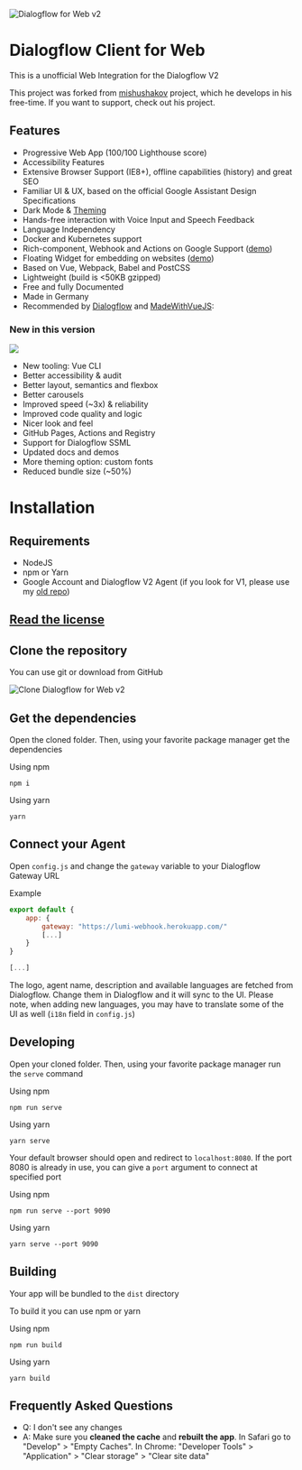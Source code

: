 ![Dialogflow for Web v2](https://i.imgur.com/J8aTIwt.png)

# Dialogflow Client for Web

This is a unofficial Web Integration for the Dialogflow V2

This project was forked from [mishushakov](https://github.com/mishushakov/dialogflow-web-v2) project, which he develops in his free-time. If you want to support, check out his project.

## Features

- Progressive Web App (100/100 Lighthouse score)
- Accessibility Features
- Extensive Browser Support (IE8+), offline capabilities (history) and great SEO
- Familiar UI & UX, based on the official Google Assistant Design Specifications
- Dark Mode & [Theming](#theming)
- Hands-free interaction with Voice Input and Speech Feedback
- Language Independency
- Docker and Kubernetes support
- Rich-component, Webhook and Actions on Google Support ([demo](https://codepen.io/mishushakov/pen/YMwoEK))
- Floating Widget for embedding on websites ([demo](https://codepen.io/mishushakov/pen/ywWaRW))
- Based on Vue, Webpack, Babel and PostCSS
- Lightweight (build is <50KB gzipped)
- Free and fully Documented
- Made in Germany
- Recommended by [Dialogflow](https://twitter.com/Dialogflow/status/923976390201847809) and [MadeWithVueJS](https://twitter.com/MadeWithVueJS/status/1130147606666063875):

### New in this version

![](https://i.imgur.com/a2DOOeD.gif)

- New tooling: Vue CLI
- Better accessibility & audit
- Better layout, semantics and flexbox
- Better carousels
- Improved speed (~3x) & reliability
- Improved code quality and logic
- Nicer look and feel
- GitHub Pages, Actions and Registry
- Support for Dialogflow SSML
- Updated docs and demos
- More theming option: custom fonts
- Reduced bundle size (~50%)

# Installation

## Requirements

- NodeJS
- npm or Yarn
- Google Account and Dialogflow V2 Agent (if you look for V1, please use my [old repo](https://github.com/mishushakov/dialogflow-web))

## [Read the license](LICENSE)

## Clone the repository

You can use git or download from GitHub

![Clone Dialogflow for Web v2](https://imgur.com/bpHE9K6.png)

## Get the dependencies

Open the cloned folder. Then, using your favorite package manager get the dependencies

Using npm

`npm i`

Using yarn

`yarn`

## Connect your Agent

Open `config.js` and change the `gateway` variable to your Dialogflow Gateway URL

Example

```js
export default {
    app: {
        gateway: "https://lumi-webhook.herokuapp.com/"
        [...]
    }
}

[...]
```

The logo, agent name, description and available languages are fetched from Dialogflow. Change them in Dialogflow and it will sync to the UI. Please note, when adding new languages, you may have to translate some of the UI as well (`i18n` field in `config.js`)

## Developing

Open your cloned folder. Then, using your favorite package manager run the `serve` command

Using npm

`npm run serve`

Using yarn

`yarn serve`

Your default browser should open and redirect to `localhost:8080`. If the port 8080 is already in use, you can give a `port` argument to connect at specified port

Using npm

`npm run serve --port 9090`

Using yarn

`yarn serve --port 9090`

## Building

Your app will be bundled to the `dist` directory

To build it you can use npm or yarn

Using npm

`npm run build`

Using yarn

`yarn build`

## Frequently Asked Questions

- Q: I don't see any changes
- A: Make sure you **cleaned the cache** and **rebuilt the app**. In Safari go to "Develop" > "Empty Caches". In Chrome: "Developer Tools" > "Application" > "Clear storage" > "Clear site data"

